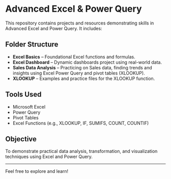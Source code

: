 # Advanced Excel & Power Query

This repository contains projects and resources demonstrating skills in Advanced Excel and Power Query. It includes:

## Folder Structure

- **Excel Basics** – Foundational Excel functions and formulas.
- **Excel Dashboard** – Dynamic dashboards project using real-world data.
- **Sales Data Analysis** – Practicing on Sales data, finding trends and insights using Excel Power Query and pivot tables (XLOOKUP).
- **XLOOKUP** – Examples and practice files for the XLOOKUP function.

## Tools Used

- Microsoft Excel
- Power Query
- Pivot Tables
- Excel Functions (e.g., XLOOKUP, IF, SUMIFS, COUNT, COUNTIF)

## Objective

To demonstrate practical data analysis, transformation, and visualization techniques using Excel and Power Query.

---

Feel free to explore and learn!
